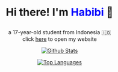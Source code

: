 # <p align="center">Hi there! I'm <span style="color:blue;">Habibi</span> 👋</p>

<p align="center">a 17-year-old student from Indonesia 🇮🇩
<br> click <a href="https://ahmadhabibi14.github.io/">here</a> to open my website</br></p>

<p align="center">
  <a href="https://github.com/anuraghazra/github-readme-stats">
    <img align="center" src="https://github-readme-stats.vercel.app/api?username=ahmadhabibi14&show_icons=true&count_private=true&theme=dracula" alt="Github Stats" />
  </a>
</p>
<p align="center">
  <a href="https://github.com/anuraghazra/github-readme-stats">
    <img align="center" src="https://github-readme-stats.vercel.app/api/top-langs/?username=ahmadhabibi14&layout=compact&theme=dracula" alt="Top Languages" />
  </a>
</p>
